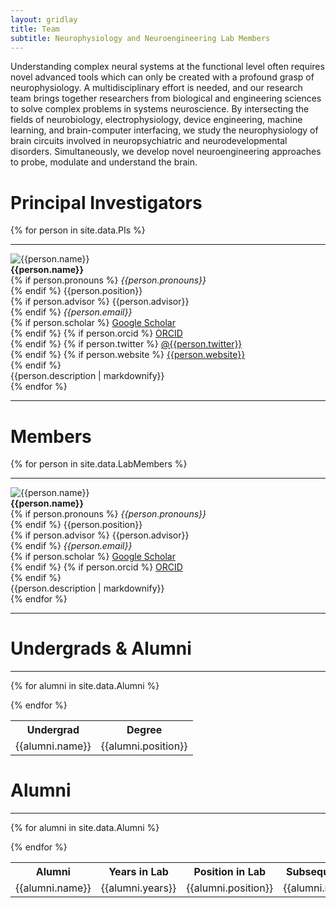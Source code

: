 ```yaml
---
layout: gridlay
title: Team
subtitle: Neurophysiology and Neuroengineering Lab Members
---
```


<div class="clear"></div>

<div class="container">
  <div class="jumbotron jumbotron-correct">
      <p>
        Understanding complex neural systems at the functional level often requires novel advanced tools which can only be created with a profound grasp of neurophysiology. A multidisciplinary effort is needed, and our research team brings together researchers from biological and engineering sciences to solve complex problems in systems neuroscience. By intersecting the fields of neurobiology, electrophysiology, device engineering, machine learning, and brain-computer interfacing, we study the neurophysiology of brain circuits involved in neuropsychiatric and neurodevelopmental disorders. Simultaneously, we develop novel neuroengineering approaches to probe, modulate and understand the brain.
      </p>
  </div>
</div>

# **Principal Investigators**
{% for person in site.data.PIs %}
<hr>
<!-- The paddingtop and margin-top edits allow anchors to link properly. -->
<div id = "{{person.name}}" class="row" style="padding-top: 60px; margin-top: -60px;">
    <div class="col-sm-3">
        <img class="img-responsive" src="{{person.image}}" {% if person.altimage %} onmouseover="this.src='{{person.altimage}}';" onmouseout="this.src='{{person.image}}';" {% endif %} alt="{{person.name}}"><br>
        <strong>{{person.name}}</strong> <br>
        {% if person.pronouns %}
           <em>{{person.pronouns}}</em> <br>
        {% endif %}
        {{person.position}} <br>
        {% if person.advisor %}
           {{person.advisor}}<br>
        {% endif %}
        <em>{{person.email}}</em> <br>
        {% if person.scholar %}
          <a href= "http://scholar.google.com/citations?user={{person.scholar}}"><span class="fa fa-graduation-cap" aria-hidden="true"></span> Google Scholar </a> <br>
        {% endif %}
        {% if person.orcid %}
          <a href= "https://orcid.org/{{person.orcid}}"><span class="fa fa-book" aria-hidden="true"></span> ORCID </a> <br>
        {% endif %}
        {% if person.twitter %}
          <a href= "http://twitter.com/{{person.twitter}}"><span class="fab fa-twitter" aria-hidden="true"></span> @{{person.twitter}} </a> <br>
        {% endif %}
        {% if person.website %}
          <a href= "{{person.website}}"><span class="fa fa-rss" aria-hidden="true"></span> {{person.website}} </a> <br>
        {% endif %}
    </div>
    <div class="col-sm-8" style="text-align: justify">
        {{person.description | markdownify}}
    </div>
</div>
{% endfor %}

<hr>

# **Members**
{% for person in site.data.LabMembers %}
<hr>
<!-- The paddingtop and margin-top edits allow anchors to link properly. -->
<div id = "{{person.name}}" class="row" style="padding-top: 60px; margin-top: -60px;">
    <div class="col-sm-3">
        <img class="img-responsive" src="{{person.image}}" {% if person.altimage %} onmouseover="this.src='{{person.altimage}}';" onmouseout="this.src='{{person.image}}';" {% endif %} alt="{{person.name}}"><br>
        <strong>{{person.name}}</strong> <br>
        {% if person.pronouns %}
           <em>{{person.pronouns}}</em> <br>
        {% endif %}
        {{person.position}} <br>
        {% if person.advisor %}
           {{person.advisor}}<br>
        {% endif %}
        <em>{{person.email}}</em> <br>
        {% if person.scholar %}
          <a href= "http://scholar.google.com/citations?user={{person.scholar}}"><span class="fa fa-graduation-cap" aria-hidden="true"></span> Google Scholar </a> <br>
        {% endif %}
        {% if person.orcid %}
          <a href= "https://orcid.org/{{person.orcid}}"><span class="fa fa-book" aria-hidden="true"></span> ORCID </a> <br>
        {% endif %}
    </div>
    <div class="col-sm-8" style="text-align: justify">
        {{person.description | markdownify}}
    </div>
</div>
{% endfor %}

<hr>

# **Undergrads & Alumni**
<hr>
<table>
    
  <tr>
    <th>Undergrad</th>
    <th>Degree</th>
  </tr>

  {% for alumni in site.data.Alumni %}

  <tr>
    <td>{{alumni.name}}</td>
    <td>{{alumni.position}}</td>
  </tr>
      {% endfor %}
    </table>


# **Alumni**

<hr>
<table>
  <tr>
    <th>Alumni</th>
    <th>Years in Lab</th>
    <th>Position in Lab</th>
    <th>Subsequent Position</th>
  </tr>

  {% for alumni in site.data.Alumni %}

  <tr>
    <td>{{alumni.name}}</td>
    <td>{{alumni.years}}</td>
    <td>{{alumni.position}}</td>
    <td>{{alumni.nextPosition}}</td>
  </tr>

  {% endfor %}
</table>
